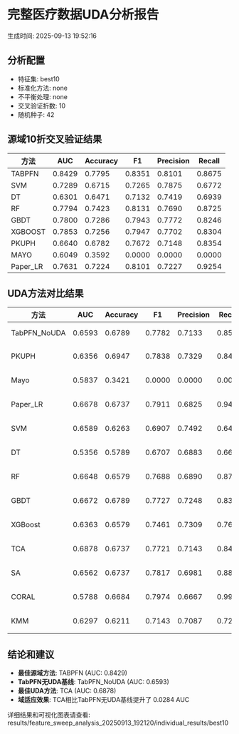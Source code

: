 # 完整医疗数据UDA分析报告

生成时间: 2025-09-13 19:52:16

## 分析配置

- 特征集: best10
- 标准化方法: none
- 不平衡处理: none
- 交叉验证折数: 10
- 随机种子: 42

## 源域10折交叉验证结果

| 方法 | AUC | Accuracy | F1 | Precision | Recall |
|------|-----|----------|----|-----------| -------|
| TABPFN | 0.8429 | 0.7795 | 0.8351 | 0.8101 | 0.8675 |
| SVM | 0.7289 | 0.6715 | 0.7265 | 0.7875 | 0.6772 |
| DT | 0.6301 | 0.6471 | 0.7132 | 0.7419 | 0.6939 |
| RF | 0.7794 | 0.7423 | 0.8131 | 0.7690 | 0.8725 |
| GBDT | 0.7800 | 0.7286 | 0.7943 | 0.7772 | 0.8246 |
| XGBOOST | 0.7853 | 0.7256 | 0.7947 | 0.7702 | 0.8304 |
| PKUPH | 0.6640 | 0.6782 | 0.7672 | 0.7148 | 0.8354 |
| MAYO | 0.6049 | 0.3592 | 0.0000 | 0.0000 | 0.0000 |
| Paper_LR | 0.7631 | 0.7224 | 0.8101 | 0.7227 | 0.9254 |

## UDA方法对比结果

| 方法 | AUC | Accuracy | F1 | Precision | Recall | 类型 |
|------|-----|----------|----|-----------| -------|------|
| TabPFN_NoUDA | 0.6593 | 0.6789 | 0.7782 | 0.7133 | 0.8560 | TabPFN基线 |
| PKUPH | 0.6356 | 0.6947 | 0.7838 | 0.7329 | 0.8474 | 传统基线 |
| Mayo | 0.5837 | 0.3421 | 0.0000 | 0.0000 | 0.0000 | 传统基线 |
| Paper_LR | 0.6678 | 0.6737 | 0.7911 | 0.6825 | 0.9429 | 传统基线 |
| SVM | 0.6589 | 0.6263 | 0.6907 | 0.7492 | 0.6468 | 机器学习基线 |
| DT | 0.5356 | 0.5789 | 0.6707 | 0.6883 | 0.6641 | 机器学习基线 |
| RF | 0.6648 | 0.6579 | 0.7688 | 0.6890 | 0.8712 | 机器学习基线 |
| GBDT | 0.6672 | 0.6789 | 0.7727 | 0.7248 | 0.8314 | 机器学习基线 |
| XGBoost | 0.6363 | 0.6579 | 0.7461 | 0.7309 | 0.7667 | 机器学习基线 |
| TCA | 0.6878 | 0.6737 | 0.7721 | 0.7143 | 0.8400 | UDA方法 |
| SA | 0.6562 | 0.6737 | 0.7817 | 0.6981 | 0.8880 | UDA方法 |
| CORAL | 0.5788 | 0.6684 | 0.7974 | 0.6667 | 0.9920 | UDA方法 |
| KMM | 0.6297 | 0.6211 | 0.7143 | 0.7087 | 0.7200 | UDA方法 |

## 结论和建议

- **最佳源域方法**: TABPFN (AUC: 0.8429)
- **TabPFN无UDA基线**: TabPFN_NoUDA (AUC: 0.6593)
- **最佳UDA方法**: TCA (AUC: 0.6878)
- **域适应效果**: TCA相比TabPFN无UDA基线提升了 0.0284 AUC

详细结果和可视化图表请查看: results/feature_sweep_analysis_20250913_192120/individual_results/best10